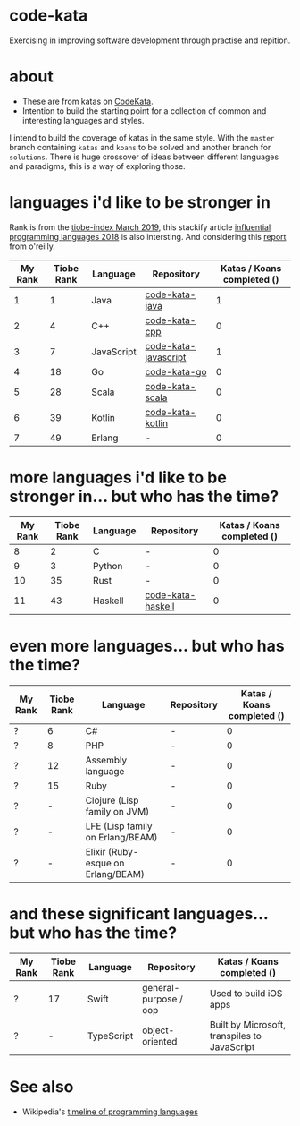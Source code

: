 # code-kata

Exercising in improving software development through practise and repition.

# about

* These are from katas on [CodeKata](http://codekata.com/).
* Intention to build the starting point for a collection of common and interesting languages and styles.

I intend to build the coverage of katas in the same style. With the `master` branch containing `katas` and `koans` to be solved and another branch for `solutions`. There is huge crossover of ideas between different languages and paradigms, this is a way of exploring those.

# languages i'd like to be stronger in

Rank is from the [tiobe-index March 2019](https://www.tiobe.com/tiobe-index/), this stackify article [influential programming languages 2018](https://stackify.com/popular-programming-languages-2018/) is also intersting. And considering this [report](https://www.oreilly.com/ideas/3-emerging-trends-tech-leaders-should-watch) from o'reilly.

| My Rank | Tiobe Rank | Language | Repository | Katas / Koans completed () |
|---|---|---|---|---|
| 1 | 1 | Java | [code-kata-java](https://github.com/alphafoobar/code-kata-java) | 1 |
| 2 | 4 | C++ | [code-kata-cpp](https://github.com/alphafoobar/code-kata-cpp) | 0 |
| 3 | 7 | JavaScript | [code-kata-javascript](https://github.com/alphafoobar/code-kata-javascript) | 1 | 
| 4 | 18 | Go | [code-kata-go](https://github.com/alphafoobar/code-kata-go) | 0 | 
| 5 | 28 | Scala | [code-kata-scala](https://github.com/alphafoobar/code-kata-scala) | 0 | 
| 6 | 39 | Kotlin | [code-kata-kotlin](https://github.com/alphafoobar/code-kata-kotlin) | 0 | 
| 7 | 49 | Erlang | - | 0 | 

# more languages i'd like to be stronger in... but who has the time?

| My Rank | Tiobe Rank | Language | Repository | Katas / Koans completed () |
|---|---|---|---|---|
| 8 | 2 | C | - | 0 | 
| 9 | 3 | Python | - | 0 | 
| 10 | 35 | Rust |- | 0 | 
| 11 | 43 | Haskell | [code-kata-haskell](https://github.com/alphafoobar/code-kata-haskell) | 0 | 

# even more languages... but who has the time?

| My Rank | Tiobe Rank | Language | Repository | Katas / Koans completed () |
|---|---|---|---|---|
| ? | 6 | C# | - | 0 | 
| ? | 8 | PHP | - | 0 | 
| ? | 12 | Assembly language | - | 0 | 
| ? | 15 | Ruby | - | 0 | 
| ? | - | Clojure (Lisp family on JVM) | - | 0 | 
| ? | - | LFE (Lisp family on Erlang/BEAM) | - | 0 | 
| ? | - | Elixir (Ruby-esque on Erlang/BEAM) | - | 0 | 

# and these significant languages... but who has the time?

| My Rank | Tiobe Rank | Language | Repository | Katas / Koans completed () |
|---|---|---|---|---|
| ? | 17 | Swift | general-purpose / oop | Used to build iOS apps | | 2014 | 
| ? | - | TypeScript | object-oriented | Built by Microsoft, transpiles to JavaScript | | 2012 | 

# See also
* Wikipedia's [timeline of programming languages](https://en.wikipedia.org/wiki/Timeline_of_programming_languages)
